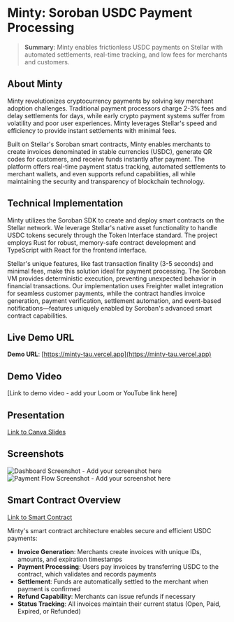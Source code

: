 # Minty: Soroban USDC Payment Processing

> **Summary**: Minty enables frictionless USDC payments on Stellar with automated settlements, real-time tracking, and low fees for merchants and customers.

## About Minty

Minty revolutionizes cryptocurrency payments by solving key merchant adoption challenges. Traditional payment processors charge 2-3% fees and delay settlements for days, while early crypto payment systems suffer from volatility and poor user experiences. Minty leverages Stellar's speed and efficiency to provide instant settlements with minimal fees.

Built on Stellar's Soroban smart contracts, Minty enables merchants to create invoices denominated in stable currencies (USDC), generate QR codes for customers, and receive funds instantly after payment. The platform offers real-time payment status tracking, automated settlements to merchant wallets, and even supports refund capabilities, all while maintaining the security and transparency of blockchain technology.

## Technical Implementation

Minty utilizes the Soroban SDK to create and deploy smart contracts on the Stellar network. We leverage Stellar's native asset functionality to handle USDC tokens securely through the Token Interface standard. The project employs Rust for robust, memory-safe contract development and TypeScript with React for the frontend interface.

Stellar's unique features, like fast transaction finality (3-5 seconds) and minimal fees, make this solution ideal for payment processing. The Soroban VM provides deterministic execution, preventing unexpected behavior in financial transactions. Our implementation uses Freighter wallet integration for seamless customer payments, while the contract handles invoice generation, payment verification, settlement automation, and event-based notifications—features uniquely enabled by Soroban's advanced smart contract capabilities.

## Live Demo URL

**Demo URL**: [https://minty-tau.vercel.app](https://minty-tau.vercel.app)

## Demo Video

[Link to demo video - add your Loom or YouTube link here]

## Presentation

[Link to Canva Slides](https://www.canva.com/design/DAG25rnvL5c/uGiCFOr9sPEmcBZ5XqPySw/edit?utm_content=DAG25rnvL5c&utm_campaign=designshare&utm_medium=link2&utm_source=sharebutton) 

## Screenshots

![Dashboard Screenshot - Add your screenshot here]()
![Payment Flow Screenshot - Add your screenshot here]()

## Smart Contract Overview

[Link to Smart Contract](https://stellar.expert/explorer/testnet/contract/CA4K7TEDFHTAGPIH7ZPNGECH6QKQWNTLEKNPHPJYORXIOM6IM2V2BM6Y)

Minty's smart contract architecture enables secure and efficient USDC payments:

- **Invoice Generation**: Merchants create invoices with unique IDs, amounts, and expiration timestamps
- **Payment Processing**: Users pay invoices by transferring USDC to the contract, which validates and records payments
- **Settlement**: Funds are automatically settled to the merchant when payment is confirmed
- **Refund Capability**: Merchants can issue refunds if necessary
- **Status Tracking**: All invoices maintain their current status (Open, Paid, Expired, or Refunded)
